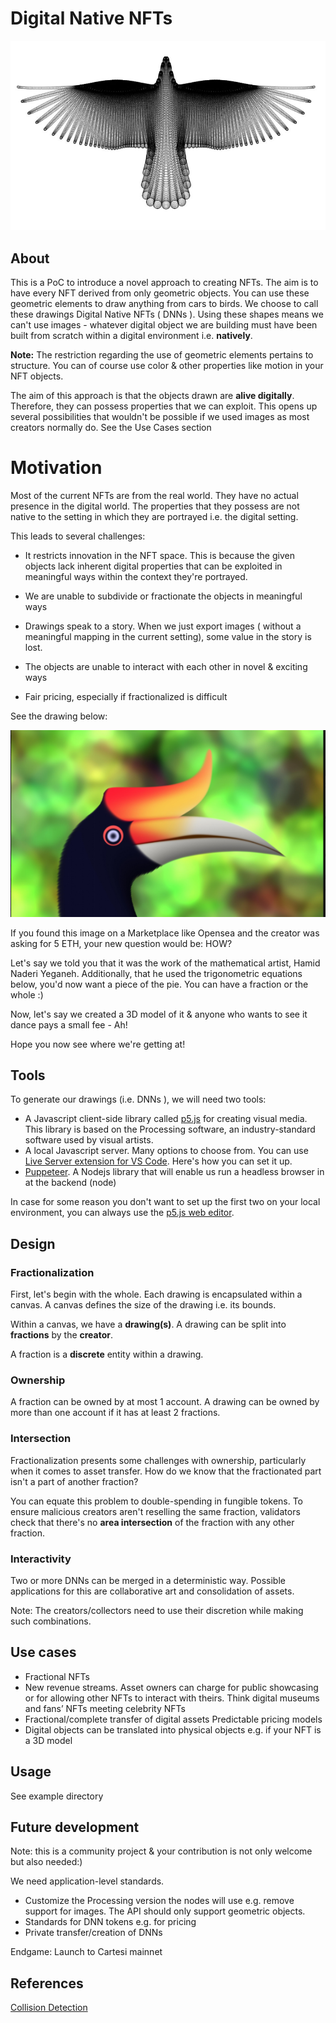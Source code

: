 # Digital Native NFTs

![Digital Native NFT](./bird-in-flight.png)
## About 
This is a PoC to introduce a novel approach to creating NFTs. The aim is to have every NFT derived from only geometric objects. You can use these geometric elements to draw anything from cars to birds. We choose to call these drawings Digital Native NFTs ( DNNs ). Using these shapes means we can't use images - whatever digital object we are building must have been built from scratch within a digital environment i.e. **natively**.

**Note:** The restriction regarding the use of geometric elements pertains to structure. You can of course use color & other properties like motion in your NFT objects. 

The aim of this approach is that the objects drawn are **alive digitally**. Therefore, they can possess properties that we can exploit. This opens up several possibilities that wouldn't be possible if we used images as most creators normally do. See the Use Cases section 

# Motivation 
Most of the current NFTs are from the real world. They have no actual presence in the digital world. The properties that they possess are not native to the setting in which they are portrayed i.e. the digital setting.

This leads to several challenges:

- It restricts innovation in the NFT space. This is because the given objects lack inherent digital properties that can be exploited in meaningful ways within the context they're portrayed. 

- We are unable to subdivide or fractionate the objects in meaningful ways 

- Drawings speak to a story. When we just export images ( without a meaningful mapping in the current setting), some value in the story is lost.

- The objects are unable to interact with each other in novel & exciting ways 

- Fair pricing, especially if fractionalized is difficult 

See the drawing below:

![hornbill bird](./hornbill_bird.png)

If you found this image on a Marketplace like Opensea and the creator was asking for 5 ETH, your new question would be: HOW?

Let's say we told you that it was the work of the mathematical artist, Hamid Naderi Yeganeh. Additionally, that he used the trigonometric equations below, you'd now want a piece of the pie. You can have a fraction or the whole :)

Now, let's say we created a 3D model of it & anyone who wants to see it dance pays a small fee - Ah!

Hope you now see where we're getting at!

## Tools 
To generate our drawings (i.e. DNNs ),  we will need two tools:

- A Javascript client-side library called [p5.js](https://www.npmjs.com/package/p5) for creating visual media. This library is based on the Processing software, an industry-standard software used by visual artists. 
- A local Javascript server. Many options to choose from. You can use [Live Server extension for VS Code](https://marketplace.visualstudio.com/items?itemName=ritwickdey.LiveServer). Here's how you can set it up. 
- [Puppeteer](https://pptr.dev/). A Nodejs library that will enable us run a headless browser in at the backend (node)

In case for some reason you don't want to set up the first two on your local environment, you can always use the [p5.js web editor](https://editor.p5js.org/). 

## Design
### Fractionalization 
First, let's begin with the whole. Each drawing is encapsulated within a canvas. A canvas defines the size of the drawing i.e. its bounds. 

Within a canvas, we have a **drawing(s)**. A drawing can be split into **fractions** by the **creator**. 

A fraction is a **discrete** entity within a drawing.

### Ownership 
A fraction can be owned by at most 1 account. A drawing can be owned by more than one account if it has at least 2 fractions.

### Intersection 

Fractionalization presents some challenges with ownership, particularly when it comes to asset transfer. How do we know that the fractionated part isn't a part of another fraction?

You can equate this problem to double-spending in fungible tokens. 
To ensure malicious creators aren't reselling the same fraction, validators check that there's no **area intersection** of the fraction with any other fraction. 

### Interactivity 
Two or more DNNs can be merged in a deterministic way. Possible applications for this are collaborative art and consolidation of assets. 

Note: The creators/collectors need to use their discretion while making such combinations. 

## Use cases 

- Fractional NFTs 
- New revenue streams. Asset owners can charge for public showcasing or for allowing other NFTs to interact with theirs. Think digital museums and fans’ NFTs meeting celebrity NFTs 
- Fractional/complete transfer of digital assets
Predictable pricing models
- Digital objects can be translated into physical objects e.g. if your NFT is a 3D model

## Usage 
See example directory 

## Future development 
Note: this is a community project & your contribution is not only welcome but also needed:)

We need application-level standards. 

- Customize the Processing version the nodes will use e.g. remove support for images. The API should only support geometric objects. 
- Standards for DNN tokens e.g. for pricing 
- Private transfer/creation of DNNs

Endgame: Launch to Cartesi mainnet

## References 

[Collision Detection](https://happycoding.io/tutorials/processing/collision-detection) 

